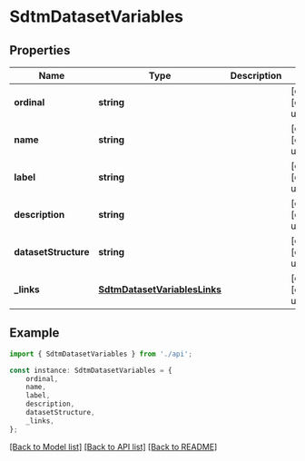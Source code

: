 # SdtmDatasetVariables


## Properties

Name | Type | Description | Notes
------------ | ------------- | ------------- | -------------
**ordinal** | **string** |  | [optional] [default to undefined]
**name** | **string** |  | [optional] [default to undefined]
**label** | **string** |  | [optional] [default to undefined]
**description** | **string** |  | [optional] [default to undefined]
**datasetStructure** | **string** |  | [optional] [default to undefined]
**_links** | [**SdtmDatasetVariablesLinks**](SdtmDatasetVariablesLinks.md) |  | [optional] [default to undefined]

## Example

```typescript
import { SdtmDatasetVariables } from './api';

const instance: SdtmDatasetVariables = {
    ordinal,
    name,
    label,
    description,
    datasetStructure,
    _links,
};
```

[[Back to Model list]](../README.md#documentation-for-models) [[Back to API list]](../README.md#documentation-for-api-endpoints) [[Back to README]](../README.md)
